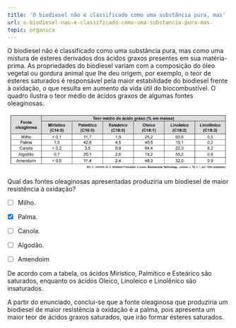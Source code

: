 ```yaml
---
title: 'O biodiesel não é classificado como uma substância pura, mas'
url: o-biodiesel-nao-e-classificado-como-uma-substancia-pura-mas-
topic: organica
---
```



O biodiesel não é classificado como uma substância pura, mas como uma mistura de ésteres derivados dos ácidos graxos presentes em sua matéria-prima. As propriedades do biodiesel variam com a composição do óleo vegetal ou gordura animal que lhe deu origem, por exemplo, o teor de ésteres saturados é responsável pela maior estabilidade do biodiesel frente à oxidação, o que resulta em aumento da vida útil do biocombustível. O quadro ilustra o teor médio de ácidos graxos de algumas fontes oleaginosas.

![](ae823168-dcdf-5794-2312-2d253adda011.png)

Qual das fontes oleaginosas apresentadas produziria um biodiesel de maior resistência à oxidação?



- [ ] Milho.
- [x] Palma.
- [ ] Canola.
- [ ] Algodão.
- [ ] Amendoim


De acordo com a tabela, os ácidos Mirístico, Palmítico e Esteárico são saturados, enquanto os ácidos Oleico, Linoleico e Linolênico são insaturados.

A partir do enunciado, conclui-se que a fonte oleaginosa que produziria um biodiesel de maior resistência à oxidação é a palma, pois apresenta um maior teor de ácidos graxos saturados, que irão formar ésteres saturados.
